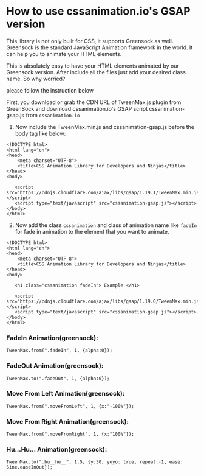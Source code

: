 # How to use cssanimation.io's GSAP version
This library is not only built for CSS, it supports Greensock as well. Greensock is the standard JavaScript Animation framework in the world. It can help you to animate your HTML elements.

This is absolutely easy to have your HTML elements animated by our Greensock version. After include all the files just add your desired class name. 
So why worried?

please follow the instruction below

First, you download or grab the CDN URL of TweenMax.js plugin from GreenSock and download cssanimation.io's GSAP script cssanimation-gsap.js from `cssanimation.io`

1. Now include the TweenMax.min.js and cssanimation-gsap.js before the body tag like below:
```
<!DOCTYPE html>
<html lang="en">
<head> 
    <meta charset="UTF-8">
    <title>CSS Animation Library for Developers and Ninjas</title> 
</head> 
<body> 

   <script src="https://cdnjs.cloudflare.com/ajax/libs/gsap/1.19.1/TweenMax.min.js"></script> 
   <script type="text/javascript" src="cssanimation-gsap.js"></script>
</body>
</html>

```

2. Now add the class `cssanimation` and class of animation name like `fadeIn` for fade in animation to the element that you want to animate.
```
<!DOCTYPE html>
<html lang="en">
<head> 
    <meta charset="UTF-8">
    <title>CSS Animation Library for Developers and Ninjas</title> 
</head> 
<body> 

   <h1 class="cssanimation fadeIn"> Example </h1> 

   <script src="https://cdnjs.cloudflare.com/ajax/libs/gsap/1.19.0/TweenMax.min.js"></script> 
   <script type="text/javascript" src="cssanimation-gsap.js"></script>
</body>
</html>
```
### FadeIn Animation(greensock):
```
TweenMax.from(".fadeIn", 1, {alpha:0});
```
### FadeOut Animation(greensock):
```
TweenMax.to(".fadeOut", 1, {alpha:0});
```
### Move From Left Animation(greensock):
```
TweenMax.from(".moveFromLeft", 1, {x:"-100%"});
```
### Move From Right Animation(greensock):
```
TweenMax.from(".moveFromRight", 1, {x:"100%"});
```
### Hu...Hu...  Animation(greensock):
```
TweenMax.to(".hu__hu__", 1.5, {y:30, yoyo: true, repeat:-1, ease: Sine.easeInOut});
```
